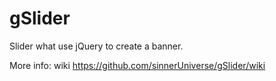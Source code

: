 gSlider
=======

Slider what use jQuery to create a banner.

More info: wiki https://github.com/sinnerUniverse/gSlider/wiki
